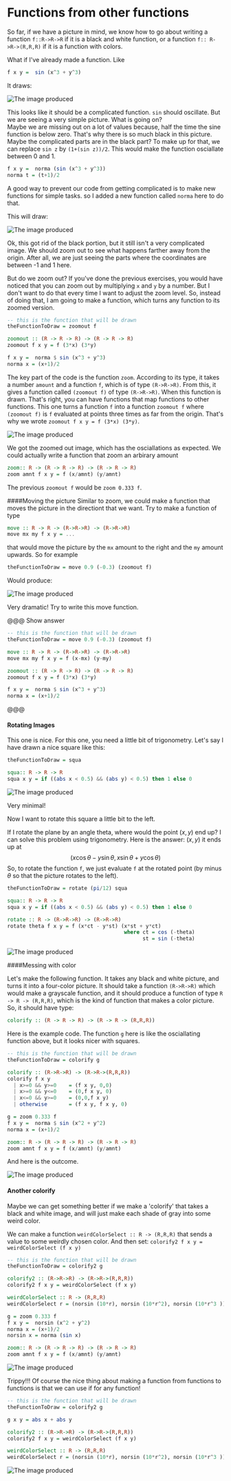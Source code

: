 Functions from other functions
============================================================

So far, if we have a picture in mind, we know how to go about writing a function `f::R->R->R` if it is a black and white function, or a function `f:: R->R->(R,R,R)` if it is a function with colors.

What if I've already made a function. Like

~~~haskell
f x y =  sin (x^3 + y^3)
~~~ 

It draws:

![](/image/lesson/newfromold_example1b.jpeg "The image produced")

This looks like it should be a complicated function. `sin` should oscillate. But we are seeing a very simple picture. What is going on?  
Maybe we are missing out on a lot of values because, half the time the sine function is below zero. That's why there is so much black in this picture. Maybe the complicated parts are in the black part? To make up for that, we can replace `sin z` by `(1+(sin z))/2`. This would make the function osciallate between 0 and 1.  
 
~~~haskell
f x y =  norma (sin (x^3 + y^3))
norma t = (t+1)/2
~~~ 

A good way to prevent our code from getting complicated is to make new functions for simple tasks. so I added a new function called `norma` here to do that. 

This will draw:

![](/image/lesson/newfromold_example2b.jpeg "The image produced")

Ok, this got rid of the black portion, but it still isn't a very complicated image. We should zoom out to see what happens farther away from the origin. After all, we are just seeing the parts where the coordinates are between -1 and 1 here. 

But do we zoom out? If you've done the previous exercises, you would have noticed that you can zoom out by multiplying `x` and `y` by a number. But I don't want to do that every time I want to adjust the zoom level. So, instead of doing that, I am going to make a function, which turns any function to its zoomed version. 

~~~haskell
-- this is the function that will be drawn 
theFunctionToDraw = zoomout f

zoomout :: (R -> R -> R) -> (R -> R -> R) 
zoomout f x y = f (3*x) (3*y)

f x y =  norma $ sin (x^3 + y^3)
norma x = (x+1)/2
~~~

The key part of the code is the function `zoom`. According to its type, it takes a number `amount` and a function `f`, which is of type `(R->R->R)`. From this, it gives a function called `(zoomout f)` of type `(R->R->R)`. When this function is drawn. That's right, you can have functions that map functions to other functions. This one turns a function `f` into a function `zoomout f` where `(zoomout f)` is `f` evaluated at points three times as far from the origin. That's why we wrote  `zoomout f x y = f (3*x) (3*y)`. 

![](/image/lesson/newfromold_example3.jpeg "The image produced")

We got the zoomed out image, which has the osciallations as expected. We could actually write a function that zoom an arbirary amount

~~~haskell
zoom:: R -> (R -> R -> R) -> (R -> R -> R) 
zoom amnt f x y = f (x/amnt) (y/amnt)
~~~

The previous `zoomout f` would be `zoom 0.333 f`. 

####Moving the picture
Similar to zoom, we could make a function that moves the picture in the directiont that we want. Try to make a function of type

~~~haskell
move :: R -> R -> (R->R->R) -> (R->R->R)
move mx my f x y = ... 
~~~
that would move the picture by the `mx` amount to the right and the `my` amount upwards. So for example 

~~~haskell
theFunctionToDraw = move 0.9 (-0.3) (zoomout f)
~~~ 
Would produce: 

![](/image/lesson/newfromold_example4.jpeg "The image produced")

Very dramatic! Try to write this move function. 

@@@ Show answer

~~~haskell
-- this is the function that will be drawn 
theFunctionToDraw = move 0.9 (-0.3) (zoomout f)

move :: R -> R -> (R->R->R) -> (R->R->R)
move mx my f x y = f (x-mx) (y-my)

zoomout :: (R -> R -> R) -> (R -> R -> R) 
zoomout f x y = f (3*x) (3*y)

f x y =  norma $ sin (x^3 + y^3)
norma x = (x+1)/2
~~~
@@@


#### Rotating Images

This one is nice. For this one, you need a little bit of trigonometry. Let's say I have drawn a nice square like this:

~~~ haskell
theFunctionToDraw = squa

squa:: R -> R -> R
squa x y = if ((abs x < 0.5) && (abs y) < 0.5) then 1 else 0
~~~

![](/image/lesson/newfromold_square.jpeg "The image produced")

Very minimal!

Now I want to rotate this square a little bit to the left. 

If I rotate the plane by an angle theta, where would the point $(x,y)$ end up? I can solve this problem using trigonometry. Here is the answer: $(x,y)$ it ends up at
$$(x\cos{\theta}-y\sin{\theta}, x\sin{\theta}+y\cos{\theta})$$
So, to rotate the function `f`, we just evaluate `f` at the rotated point (by minus $\theta$ so that the picture rotates to the left).

~~~haskell
theFunctionToDraw = rotate (pi/12) squa

squa:: R -> R -> R
squa x y = if ((abs x < 0.5) && (abs y) < 0.5) then 1 else 0

rotate :: R -> (R->R->R) -> (R->R->R)
rotate theta f x y = f (x*ct - y*st) (x*st + y*ct) 
                                      where ct = cos (-theta)
                                            st = sin (-theta)
~~~

![](/image/lesson/newfromold_rotatedsquare.jpeg "The image produced")


####Messing with color

Let's make the following function. It takes any black and white picture, and turns it into a four-color picture. It should take a function `(R->R->R)` which would make a grayscale function, and it should produce a function of type `R -> R -> (R,R,R)`, which is the kind of function that makes a color picture. So, it should have type: 

~~~haskell
colorify :: (R -> R -> R) -> (R -> R -> (R,R,R))
~~~

Here is the example code. The function `g` here is like the osciallating function above, but it looks nicer with squares. 

~~~haskell
-- this is the function that will be drawn 
theFunctionToDraw = colorify g

colorify :: (R->R->R) -> (R->R->(R,R,R))
colorify f x y 
  | x>=0 && y>=0    = (f x y, 0,0)
  | x>=0 && y<=0    = (0,f x y, 0)
  | x<=0 && y>=0    = (0,0,f x y)
  | otherwise       = (f x y, f x y, 0)

g = zoom 0.333 f
f x y =  norma $ sin (x^2 + y^2)
norma x = (x+1)/2

zoom:: R -> (R -> R -> R) -> (R -> R -> R) 
zoom amnt f x y = f (x/amnt) (y/amnt)
~~~

And here is the outcome. 

![](/image/lesson/newfromold_color1.jpeg "The image produced")

#### Another colorify

Maybe we can get something better if we make a 'colorify' that takes a black and white image, and will just make each shade of gray into some weird color. 

We can make a function `weirdColorSelect :: R -> (R,R,R)` that sends a value to some weirdly chosen color.  And then set: 
`colorify2 f x y = weirdColorSelect (f x y)`

~~~haskell
-- this is the function that will be drawn 
theFunctionToDraw = colorify2 g

colorify2 :: (R->R->R) -> (R->R->(R,R,R))
colorify2 f x y = weirdColorSelect (f x y)

weirdColorSelect :: R -> (R,R,R)
weirdColorSelect r = (norsin (10*r), norsin (10*r^2), norsin (10*r^3 ))

g = zoom 0.333 f
f x y =  norsin (x^2 + y^2)
norma x = (x+1)/2
norsin x = norma (sin x)

zoom:: R -> (R -> R -> R) -> (R -> R -> R) 
zoom amnt f x y = f (x/amnt) (y/amnt)
~~~

![](/image/lesson/newfromold_color3.jpeg "The image produced")

Trippy!!! Of course the nice thing about making a function from functions to functions is that we can use if for any function!

~~~haskell
-- this is the function that will be drawn 
theFunctionToDraw = colorify2 g

g x y = abs x + abs y

colorify2 :: (R->R->R) -> (R->R->(R,R,R))
colorify2 f x y = weirdColorSelect (f x y)

weirdColorSelect :: R -> (R,R,R)
weirdColorSelect r = (norsin (10*r), norsin (10*r^2), norsin (10*r^3 ))
~~~

![](/image/lesson/newfromold_color4.jpeg "The image produced")

<br>
<!--Time to get serious with the [Level 2 Problems](/Lessons/level2problems). -->

<br>
<br>
